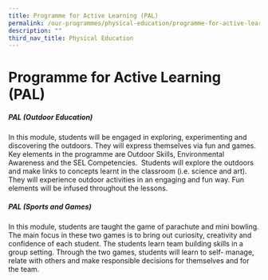 ```yaml
---
title: Programme for Active Learning (PAL)
permalink: /our-programmes/physical-education/programme-for-active-learning/
description: ""
third_nav_title: Physical Education
---
```

# **Programme for Active Learning (PAL)**

##### **PAL (Outdoor Education)**
In this module, students will be engaged in exploring, experimenting and discovering the outdoors. They will express themselves via fun and games. Key elements in the programme are Outdoor Skills, Environmental Awareness and the SEL Competencies.  Students will explore the outdoors and make links to concepts learnt in the classroom (i.e. science and art). They will experience outdoor activities in an engaging and fun way. Fun elements will be infused throughout the lessons.

##### **PAL (Sports and Games)**
In this module, students are taught the game of parachute and mini bowling. The main focus in these two games is to bring out curiosity, creativity and confidence of each student. The students learn team building skills in a group setting. Through the two games, students will learn to self- manage, relate with others and make responsible decisions for themselves and for the team.